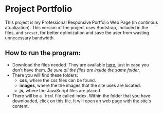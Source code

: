 # Project Portfolio

This project is my Professional Responsive Portfolio Web Page (in continous atualization).
This version of the project uses Bootstrap, included in the files, and `srcset`, for better optimization and save the user from wasting unnecessary bandwidth.

## How to run the program:


- Download the files needed. They are available [here](https://github.com/Kalmovic/Udacity/tree/master/Portifolio_Project/Bootstrap_site), just in case you don't have them. _Be sure all the files are inside the same folder_.
- There you will find these folders:
    - **css**, where the css files can be found.
    - **images**, where the the images that the site uses are located.
    - **js**, where the JavaScript files are placed.
- There will be a `.html` file called index. Within the folder that you have downloaded, click on this file. It will open an web page with the site's content.

